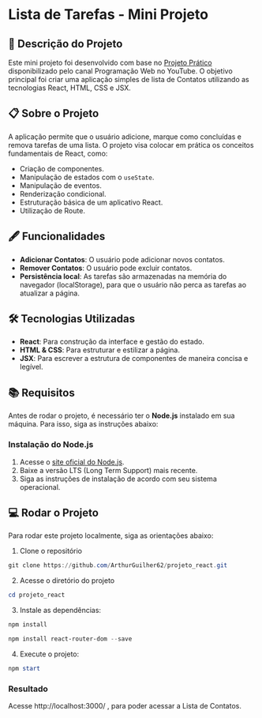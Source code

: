 # Lista de Tarefas - Mini Projeto
## 📜 Descrição do Projeto
Este mini projeto foi desenvolvido com base no [Projeto Prático](https://www.youtube.com/watch?v=0riHps91AzE&t=579s) disponibilizado pelo canal Programação Web no YouTube. O objetivo principal foi criar uma aplicação simples de lista de Contatos utilizando as tecnologias React, HTML, CSS e JSX.

## 📋 Sobre o Projeto

A aplicação permite que o usuário adicione, marque como concluídas e remova tarefas de uma lista. O projeto visa colocar em prática os conceitos fundamentais de React, como:

- Criação de componentes.
- Manipulação de estados com o `useState`.
- Manipulação de eventos.
- Renderização condicional.
- Estruturação básica de um aplicativo React.
- Utilização de Route.

## 🖋️ Funcionalidades

- **Adicionar Contatos**: O usuário pode adicionar novos contatos.
- **Remover Contatos**: O usuário pode excluir contatos.
- **Persistência local**: As tarefas são armazenadas na memória do navegador (localStorage), para que o usuário não perca as tarefas ao atualizar a página.

## 🛠️ Tecnologias Utilizadas

- **React**: Para construção da interface e gestão do estado.
- **HTML & CSS**: Para estruturar e estilizar a página.
- **JSX**: Para escrever a estrutura de componentes de maneira concisa e legível.

## 📚 Requisitos

Antes de rodar o projeto, é necessário ter o **Node.js** instalado em sua máquina. Para isso, siga as instruções abaixo:

### Instalação do Node.js

1. Acesse o [site oficial do Node.js](https://nodejs.org).
2. Baixe a versão LTS (Long Term Support) mais recente.
3. Siga as instruções de instalação de acordo com seu sistema operacional.

## 💻 Rodar o Projeto

Para rodar este projeto localmente, siga as orientações abaixo:

1. Clone o repositório
 
```powershell
git clone https://github.com/ArthurGuilher62/projeto_react.git
```
2. Acesse o diretório do projeto

```powershell
cd projeto_react

```

3. Instale as dependências:

```powershell
npm install
```
```powershell
npm install react-router-dom --save
```

4. Execute o projeto:

```powershell
npm start
```
### Resultado

Acesse http://localhost:3000/ , para poder acessar a Lista de Contatos.
